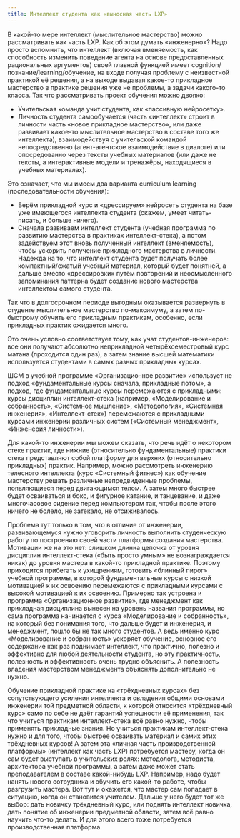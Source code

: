 ```yaml
---
title: Интеллект студента как «выносная часть LXP»
---
```


В какой-то мере интеллект (мыслительное мастерство) можно рассматривать
как часть LXP. Как об этом думать «инженерно»? Надо просто вспомнить,
что интеллект (включая вменяемость, как способность изменить поведение
агента на основе предоставленных рациональных аргументов) своей главной
функцией имеет cognition/познание/learning/обучение, на входе получая
проблему с неизвестной практикой её решения, а на выходе выдавая
какое-то прикладное мастерство в практике решения уже не проблемы, а
задачи какого-то класса. Так что рассматривать проект обучения можно
двояко:

-   Учительская команда учит студента, как «пассивную нейросетку».
-   Личность студента самообучается (часть «интеллект» строит в личности
    часть «новое прикладное мастерство», или даже развивает какое-то
    мыслительное мастерство в составе того же интеллекта),
    взаимодействуя с учительской командой непосредственно
    (агент-агентское взаимодействие в диалоге) или опосредованно через
    тексты учебных материалов (или даже не тексты, а интерактивные
    модели и тренажёры, находящиеся в учебных материалах).

Это означает, что мы имеем два варианта curriculum learning
(последовательности обучения):

-   Берём прикладной курс и «дрессируем» нейросеть студента на базе уже
    имеющегося интеллекта студента (скажем, умеет читать-писать, и
    больше ничего).
-   Сначала развиваем интеллект студента (учебная программа по развитию
    мастерства в практиках интеллект-стека), а потом задействуем этот
    вновь полученный интеллект (вменяемость), чтобы ускорить получение
    прикладного мастерства в личности. Надежда на то, что интеллект
    студента будет получать более компактный/сжатый учебный материал,
    который будет понятней, а дальше вместо «дрессировки» путём
    повторений и неосмысленного запоминания паттерна будет создание
    нового мастерства интеллектом самого студента.

Так что в долгосрочном периоде выгодным оказывается развернуть в
студенте мыслительное мастерство по-максимуму, а затем по-быстрому
обучить его прикладным практикам, особенно, если прикладных практик
ожидается много.

Это очень условно соответствует тому, как учат студентов-инженеров: все
они получают абсолютно неприкладной четырёхсеместровый курс матана
(проходится один раз), а затем знание высшей математики используется
студентами в самых разных прикладных курсах.

ШСМ в учебной программе «Организационное развитие» использует не подход
«фундаментальные курсы сначала, прикладные потом», а подход, где
фундаментальные курсы перемежаются с прикладными: курсы дисциплин
интеллект-стека (например, «Моделирование и собранность», «Системное
мышление», «Методология», «Системная инженерия», «Интеллект-стек»)
перемежаются с прикладными курсами инженерии различных систем
(«Системный менеджмент», «Инженерия личности»).

Для какой-то инженерии мы можем сказать, что речь идёт о некотором стеке
практик, где нижние (относительно фундаментальные) практики стека
представляют собой платформу для верхних (относительно прикладных)
практик. Например, можно рассмотреть инженерию телесного интеллекта
(курс «Системный фитнес») как обучение мастерству решать различные
непредвиденные проблемы, появляющиеся перед двигающимся телом. А затем
много быстрее будет осваиваться и бокс, и фигурное катание, и
танцевание, и даже многочасовое сидение перед компьютером так, чтобы
после этого ничего не болело, не затекало, не отсиживалось.

Проблема тут только в том, что в отличие от инженерии, развивающемуся
нужно уговорить личность выполнить студенческую работу по построению
своей части платформы создания мастерства. Мотивации же на это нет:
слишком длинна цепочка от уровня дисциплин интеллект-стека («быть просто
умным» не вознаграждается никак) до уровня мастера в какой-то прикладной
практике. Поэтому приходится прибегать к ухищрениям, готовить «блинный
пирог» учебной программы, в которой фундаментальные курсы с низкой
мотивацией к их освоению перемежаются с прикладными курсами с высокой
мотивацией к их освоению. Примерно так устроена и программа
«Организационное развитие», где менеджмент как прикладная дисциплина
вынесен на уровень названия программы, но сама программа начинается с
курса «Моделирование и собранность», на который без понимания того, что
дальше будет и инженерия, и менеджмент, пошло бы не так много студентов.
А ведь именно курс «Моделирование и собранность» ускоряет обучение,
основное его содержание как раз поднимает интеллект, что практично,
полезно и эффективно для любой деятельности студента, но эту
практичность, полезность и эффективность очень трудно объяснить. А
полезность владения мастерством менеджмента объяснять дополнительно не
нужно.

Обучение прикладной практике на «трёхдневных курсах» без сопутствующего
усиления интеллекта и овладения общими основами инженерии той предметной
области, к которой относится «трёхдневный курс» само по себе не даёт
гарантий успешности её применения, так что учиться практикам
интеллект-стека всё равно нужно, чтобы применять прикладные знания. Но
учиться практикам интеллект-стека нужно и для того, чтобы быстрее
осваивать материал и самих этих трёхдневных курсов! А затем эта «личная
часть производственной платформы» (интеллект как часть LXP) потребуется
мастеру, когда он сам будет выступать в учительских ролях: методолога,
методиста, архитектора учебной программы, а затем даже может стать
преподавателем в составе какой-нибудь LXP. Например, надо будет нанять
нового сотрудника и обучить его какой-то работе, чтобы разгрузить
мастера. Вот тут и окажется, что мастер сам попадает в ситуацию, когда
он становится учителем. Дальше у него будет тот же выбор: дать новичку
трёхдневный курс, или поднять интеллект новичка, дать понятие об
инженерии предметной области, затем всё равно научить что-то делать. И
для этого всего тоже потребуется производственная платформа.
